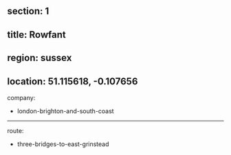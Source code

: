 section: 1
----
title: Rowfant
----
region: sussex
----
location: 51.115618, -0.107656
----
company:
- london-brighton-and-south-coast
----
route:
- three-bridges-to-east-grinstead
